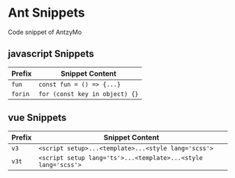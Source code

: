 
# Ant Snippets
Code snippet of AntzyMo

## javascript Snippets

| Prefix   |  Snippet Content
| -------- | ------------------ 
| `fun`   | `const fun = () => {...}`
| `forin`   | `for (const key in object) {}`
       

## vue Snippets

| Prefix   |  Snippet Content
| -------- | ----------------------------------------------------------- 
| `v3`     | `<script setup>...<template>...<style lang='scss'>`
| `v3t`    | `<script setup lang='ts'>...<template>...<style lang='scss'>`

       